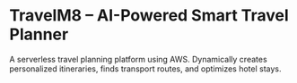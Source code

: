 # TravelM8 – AI-Powered Smart Travel Planner

A serverless travel planning platform using AWS. Dynamically creates personalized itineraries, finds transport routes, and optimizes hotel stays.